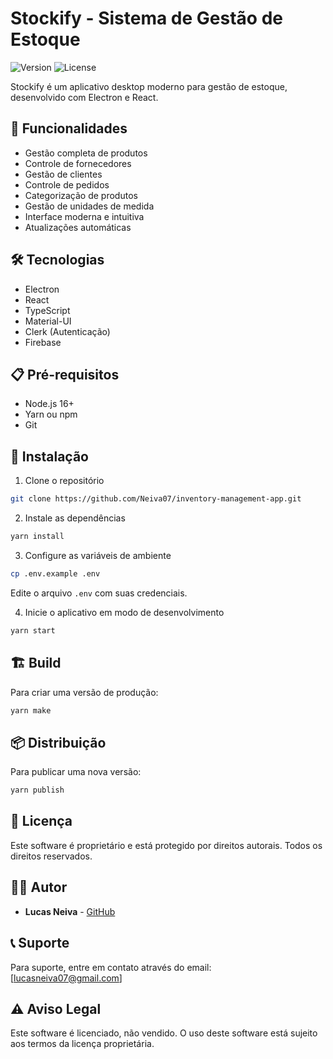 # Stockify - Sistema de Gestão de Estoque

![Version](https://img.shields.io/badge/version-0.0.12-blue.svg)
![License](https://img.shields.io/badge/license-Proprietary-red.svg)

Stockify é um aplicativo desktop moderno para gestão de estoque, desenvolvido com Electron e React.

## 🚀 Funcionalidades

- Gestão completa de produtos
- Controle de fornecedores
- Gestão de clientes
- Controle de pedidos
- Categorização de produtos
- Gestão de unidades de medida
- Interface moderna e intuitiva
- Atualizações automáticas

## 🛠️ Tecnologias

- Electron
- React
- TypeScript
- Material-UI
- Clerk (Autenticação)
- Firebase

## 📋 Pré-requisitos

- Node.js 16+
- Yarn ou npm
- Git

## 🔧 Instalação

1. Clone o repositório
```bash
git clone https://github.com/Neiva07/inventory-management-app.git
```

2. Instale as dependências
```bash
yarn install
```

3. Configure as variáveis de ambiente
```bash
cp .env.example .env
```
Edite o arquivo `.env` com suas credenciais.

4. Inicie o aplicativo em modo de desenvolvimento
```bash
yarn start
```

## 🏗️ Build

Para criar uma versão de produção:

```bash
yarn make
```

## 📦 Distribuição

Para publicar uma nova versão:

```bash
yarn publish
```

## 🔐 Licença

Este software é proprietário e está protegido por direitos autorais. Todos os direitos reservados.

## 👨‍💻 Autor

- **Lucas Neiva** - [GitHub](https://github.com/Neiva07)

## 📞 Suporte

Para suporte, entre em contato através do email: [lucasneiva07@gmail.com]

## ⚠️ Aviso Legal

Este software é licenciado, não vendido. O uso deste software está sujeito aos termos da licença proprietária. 